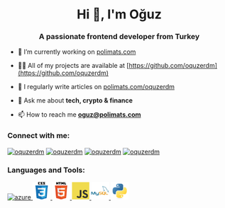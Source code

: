 <h1 align="center">Hi 👋, I'm Oğuz</h1>
<h3 align="center">A passionate frontend developer from Turkey</h3>


- 🔭 I’m currently working on [polimats.com](polimats.com)

- 👨‍💻 All of my projects are available at [https://github.com/oquzerdm](https://github.com/oquzerdm)

- 📝 I regularly write articles on [polimats.com/oquzerdm](polimats.com/oquzerdm)

- 💬 Ask me about **tech, crypto & finance**

- 📫 How to reach me **oguz@polimats.com**

<h3 align="left">Connect with me:</h3>
<p align="left">
<a href="https://twitter.com/oquzerdm" target="blank"><img align="center" src="https://raw.githubusercontent.com/rahuldkjain/github-profile-readme-generator/master/src/images/icons/Social/twitter.svg" alt="oquzerdm" height="30" width="40" /></a>
<a href="https://linkedin.com/in/oquzerdm" target="blank"><img align="center" src="https://raw.githubusercontent.com/rahuldkjain/github-profile-readme-generator/master/src/images/icons/Social/linked-in-alt.svg" alt="oquzerdm" height="30" width="40" /></a>
<a href="https://fb.com/oquzerdm" target="blank"><img align="center" src="https://raw.githubusercontent.com/rahuldkjain/github-profile-readme-generator/master/src/images/icons/Social/facebook.svg" alt="oquzerdm" height="30" width="40" /></a>
<a href="https://instagram.com/oquzerdm" target="blank"><img align="center" src="https://raw.githubusercontent.com/rahuldkjain/github-profile-readme-generator/master/src/images/icons/Social/instagram.svg" alt="oquzerdm" height="30" width="40" /></a>
</p>

<h3 align="left">Languages and Tools:</h3>
<p align="left"> <a href="https://azure.microsoft.com/en-in/" target="_blank" rel="noreferrer"> <img src="https://www.vectorlogo.zone/logos/microsoft_azure/microsoft_azure-icon.svg" alt="azure" width="40" height="40"/> </a> <a href="https://www.w3schools.com/css/" target="_blank" rel="noreferrer"> <img src="https://raw.githubusercontent.com/devicons/devicon/master/icons/css3/css3-original-wordmark.svg" alt="css3" width="40" height="40"/> </a> <a href="https://www.w3.org/html/" target="_blank" rel="noreferrer"> <img src="https://raw.githubusercontent.com/devicons/devicon/master/icons/html5/html5-original-wordmark.svg" alt="html5" width="40" height="40"/> </a> <a href="https://developer.mozilla.org/en-US/docs/Web/JavaScript" target="_blank" rel="noreferrer"> <img src="https://raw.githubusercontent.com/devicons/devicon/master/icons/javascript/javascript-original.svg" alt="javascript" width="40" height="40"/> </a> <a href="https://www.mysql.com/" target="_blank" rel="noreferrer"> <img src="https://raw.githubusercontent.com/devicons/devicon/master/icons/mysql/mysql-original-wordmark.svg" alt="mysql" width="40" height="40"/> </a> <a href="https://www.python.org" target="_blank" rel="noreferrer"> <img src="https://raw.githubusercontent.com/devicons/devicon/master/icons/python/python-original.svg" alt="python" width="40" height="40"/> </a> </p>

